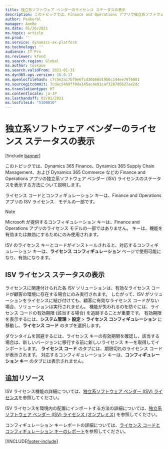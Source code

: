 ```yaml
---
title: 独立系ソフトウェア ベンダーのライセンス ステータスの表示
description: このトピックでは、Finance and Operations アプリで独立系ソフトウェア ベンダーのステータスを表示する方法について説明します。
author: Peakerbl
manager: AnnBe
ms.date: 01/26/2021
ms.topic: article
ms.prod: ''
ms.service: dynamics-ax-platform
ms.technology: ''
audience: IT Pro
ms.reviewer: kfend
ms.search.region: Global
ms.author: toskaue
ms.search.validFrom: 2021-01-31
ms.dyn365.ops.version: 10.0.17
ms.openlocfilehash: c7c5e2ac7bf0e6fcd30b68d19b6c144ee79f6081
ms.sourcegitcommit: 7cdec5469ff0da145ac4e01caf3287d0627ae2dc
ms.translationtype: HT
ms.contentlocale: ja-JP
ms.lasthandoff: 02/01/2021
ms.locfileid: "5100016"
---
```

# <a name="view-independent-software-vendor-license-status"></a>独立系ソフトウェア ベンダーのライセンス ステータスの表示

[!include [banner](../includes/banner.md)]

このトピックでは、Dynamics 365 Finance、Dynamics 365 Supply Chain Management、および Dynamics 365 Commerce などの Finance and Operations アプリの独立系ソフトウェア ベンダー (ISV) ライセンスのステータスを表示する方法について説明します。

ライセンス コードとコンフィギュレーション キーは、Finance and Operations アプリの ISV ライセンス　モデルの一部です。

> [!NOTE]
> Microsoft が提供するコンフィギュレーション キーは、Finance and Operations アプリのライセンス モデルの一部ではありません。 キーは、機能を有効または無効にするためにのみ使用されます。

ISV のライセンス キーとコードがインストールされると、対応するコンフィギュレーション キーは、**ライセンス コンフィギュレーション** ページで使用可能になり、有効になります。

## <a name="view-isv-license-status"></a>ISV ライセンス ステータスの表示
ライセンスに関連付けられた各 ISV ソリューションは、有効なライセンス コードが顧客の環境に存在する場合にのみ実行されます。 したがって、ISV がソリューションをライセンスに結び付けても、顧客に有効なライセンス コードがない場合、ソリューションは実行されません。 機能が失われるのを防ぐには、ライセンス コードの有効期限 (該当する場合) を追跡することが重要です。 有効期限を表示するには、**システム管理** > **設定** > **ライセンス コンフィギュレーション** に移動し、**ライセンス コード** のタブを選択します。

ダウンタイムを回避するには、ライセンス キーの有効期限を確認し、該当する場合は、新しいバージョンに移行する前に新しいライセンス キーを取得してインポートします。
**ライセンス コード** のタブには、期限切れのライセンス コードが表示されます。 対応するコンフィギュレーション キーは、**コンフィギュレーション キー** のタブには表示されません。


## <a name="additional-resources"></a>追加リソース
ISV ライセンス機能の詳細については、[独立系ソフトウェア ベンダー (ISV) ライセンス](../dev-tools/isv-licensing.md)を参照してください。

ISV ライセンスを環境内の配置にインポートする方法の詳細については、[独立系ソフトウェア ベンダー (ISV) ライセンス (オンプレミス)](../dev-tools/isv-licensing-on-prem.md) を参照してください。

コンフィギュレーション キーレポートの詳細については、[ライセンス コードとコンフィギュレーション キーのレポート](license-codes-configuration-keys-report.md)を参照してください。


[!INCLUDE[footer-include](../../../includes/footer-banner.md)]